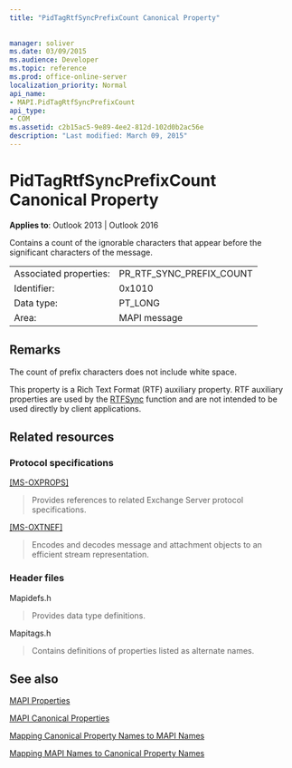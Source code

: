 ```yaml
---
title: "PidTagRtfSyncPrefixCount Canonical Property"
 
 
manager: soliver
ms.date: 03/09/2015
ms.audience: Developer
ms.topic: reference
ms.prod: office-online-server
localization_priority: Normal
api_name:
- MAPI.PidTagRtfSyncPrefixCount
api_type:
- COM
ms.assetid: c2b15ac5-9e89-4ee2-812d-102d0b2ac56e
description: "Last modified: March 09, 2015"
---
```


# PidTagRtfSyncPrefixCount Canonical Property

  
  
**Applies to**: Outlook 2013 | Outlook 2016 
  
Contains a count of the ignorable characters that appear before the significant characters of the message.
  
|||
|:-----|:-----|
|Associated properties:  <br/> |PR_RTF_SYNC_PREFIX_COUNT  <br/> |
|Identifier:  <br/> |0x1010  <br/> |
|Data type:  <br/> |PT_LONG  <br/> |
|Area:  <br/> |MAPI message  <br/> |
   
## Remarks

The count of prefix characters does not include white space.
  
This property is a Rich Text Format (RTF) auxiliary property. RTF auxiliary properties are used by the [RTFSync](rtfsync.md) function and are not intended to be used directly by client applications. 
  
## Related resources

### Protocol specifications

[[MS-OXPROPS]](https://msdn.microsoft.com/library/f6ab1613-aefe-447d-a49c-18217230b148%28Office.15%29.aspx)
  
> Provides references to related Exchange Server protocol specifications.
    
[[MS-OXTNEF]](https://msdn.microsoft.com/library/1f0544d7-30b7-4194-b58f-adc82f3763bb%28Office.15%29.aspx)
  
> Encodes and decodes message and attachment objects to an efficient stream representation.
    
### Header files

Mapidefs.h
  
> Provides data type definitions.
    
Mapitags.h
  
> Contains definitions of properties listed as alternate names.
    
## See also



[MAPI Properties](mapi-properties.md)
  
[MAPI Canonical Properties](mapi-canonical-properties.md)
  
[Mapping Canonical Property Names to MAPI Names](mapping-canonical-property-names-to-mapi-names.md)
  
[Mapping MAPI Names to Canonical Property Names](mapping-mapi-names-to-canonical-property-names.md)

